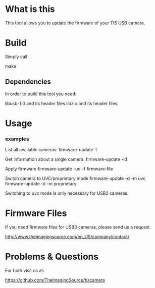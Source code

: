 

# What is this

This tool allows you to update the firmware of your TIS USB camera.

# Build

Simply call:

make

## Dependencies

In order to build this tool you need:

libusb-1.0  and its header files
libzip      and its header files

# Usage

### examples

List all available cameras:
firmware-update -l

Get information about a single camera:
firmware-update -id <serial number>

Apply firmware
firmware-update -ud <serial number> -f firmware-file

Switch camera to UVC/proprietary mode
firmware-update -d <serialnumber> -m uvc
firmware-update -d <serialnumber> -m proprietary

Switching to uvc mode is only necessary for USB2 cameras. 

# Firmware Files

If you need firmware files for USB3 cameras,
please send us a request.

http://www.theimagingsource.com/en_US/company/contact/

# Problems & Questions

For both visit us at:

https://github.com/TheImagingSource/tiscamera

